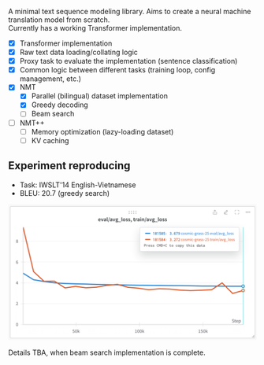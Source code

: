 A minimal text sequence modeling library. Aims to create a neural machine translation model from scratch.  
Currently has a working Transformer implementation.

- [x] Transformer implementation
- [x] Raw text data loading/collating logic
- [x] Proxy task to evaluate the implementation (sentence classification)
- [x] Common logic between different tasks (training loop, config management, etc.)
- [x] NMT
  - [x] Parallel (bilingual) dataset implementation
  - [x] Greedy decoding
  - [ ] Beam search
- [ ] NMT++
  - [ ] Memory optimization (lazy-loading dataset)
  - [ ] KV caching

## Experiment reproducing

- Task: IWSLT'14 English-Vietnamese
- BLEU: 20.7 (greedy search)

![](assets/training_curve.png)

Details TBA, when beam search implementation is complete.
